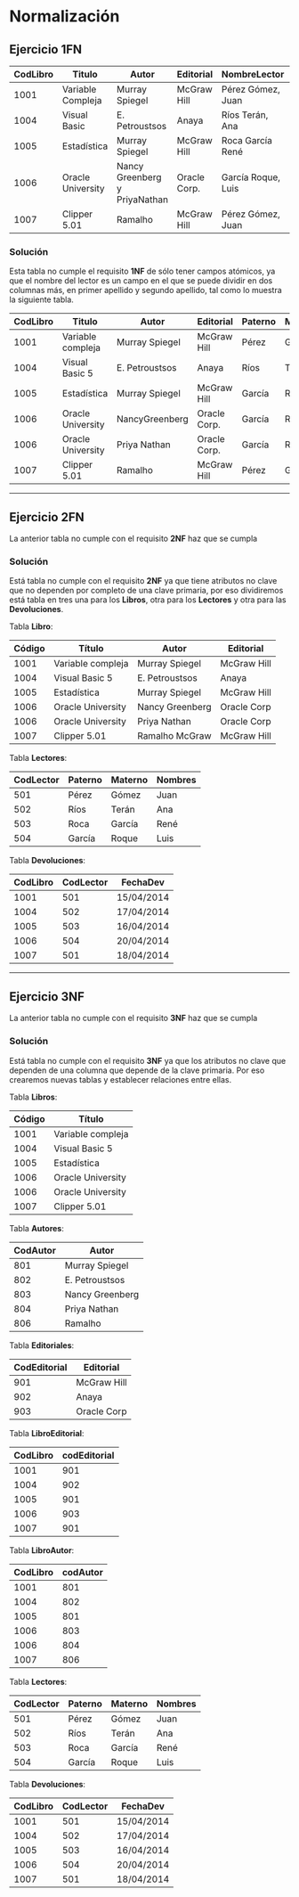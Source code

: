 # Normalización

## Ejercicio 1FN

| **CodLibro** | **Titulo**               | **Autor**                           | **Editorial**    | **NombreLector**            | **echaDev** |
|--------------|--------------------------|-------------------------------------|------------------|-----------------------------|-------------|
| 1001         | Variable Compleja        | Murray Spiegel                      | McGraw Hill      | Pérez Gómez, Juan           | 15/04/2014  |
| 1004         | Visual Basic             | E. Petroustsos                      | Anaya            | Ríos Terán, Ana             | 17/04/2014  |
| 1005         | Estadística              | Murray Spiegel                      | McGraw Hill      | Roca García René            | 16/04/2014  |
| 1006         | Oracle University        | Nancy Greenberg y PriyaNathan       | Oracle Corp.     | García Roque, Luis          | 20/04/2014  |
| 1007         | Clipper 5.01             | Ramalho                             | McGraw Hill      | Pérez Gómez, Juan           | 18/04/2014  |



### Solución

Esta tabla no cumple el requisito **1NF** de sólo tener campos atómicos, ya que el nombre del lector es un campo en el que se puede dividir en dos columnas más, en primer apellido y segundo apellido, tal como lo muestra la siguiente tabla.


| CodLibro | Titulo              | Autor                    | Editorial    | Paterno | Materno | Nombres | FechaDev    |
|----------|---------------------|--------------------------|--------------|---------|---------|---------|-------------|
| 1001     | Variable compleja   | Murray Spiegel           | McGraw Hill  | Pérez   | Gómez   | Juan    | 15/04/2014  |
| 1004     | Visual Basic 5      | E. Petroustsos           | Anaya        | Ríos    | Terán   | Ana     | 17/04/2014  |
| 1005     | Estadística         | Murray Spiegel           | McGraw Hill  | García  | Roca    | René    | 16/04/2014  |
| 1006     | Oracle University   | NancyGreenberg           | Oracle Corp. | García  | Roque   | Luis    | 20/04/2014  |
| 1006     | Oracle University   | Priya Nathan             | Oracle Corp. | García  | Roque   | Luis    | 20/04/2014  |
| 1007     | Clipper 5.01        | Ramalho                  | McGraw Hill  | Pérez   | Gómez   | Juan    | 18/04/2014  |


---

## Ejercicio 2FN

La anterior tabla no cumple con el requisito **2NF** haz que se cumpla

### Solución 
Está tabla no cumple con el requisito **2NF** ya que tiene atributos no clave que no dependen por completo de una clave primaria, por eso dividiremos está tabla en tres una para los **Libros**, otra para los **Lectores** y otra para las **Devoluciones**.

Tabla **Libro**:

| Código | Título              | Autor             | Editorial     |
|--------|---------------------|-------------------|---------------|
| 1001   | Variable compleja   | Murray Spiegel    | McGraw Hill   |
| 1004   | Visual Basic 5      | E. Petroustsos    | Anaya         |
| 1005   | Estadística         | Murray Spiegel    | McGraw Hill   |
| 1006   | Oracle University   | Nancy Greenberg   | Oracle Corp   |
| 1006   | Oracle University   | Priya Nathan      | Oracle Corp   |
| 1007   | Clipper 5.01        | Ramalho McGraw    | McGraw Hill   |


Tabla **Lectores**:

| CodLector | Paterno   | Materno  | Nombres           |
|-----------|-----------|----------|-------------------|
| 501       | Pérez     | Gómez    | Juan              |
| 502       | Ríos      | Terán    | Ana               |
| 503       | Roca      | García   | René              |
| 504       | García    | Roque    | Luis              |

Tabla **Devoluciones**:

| CodLibro | CodLector | FechaDev    |
|----------|-----------|-------------|
| 1001     | 501       | 15/04/2014  |
| 1004     | 502       | 17/04/2014  |
| 1005     | 503       | 16/04/2014  |
| 1006     | 504       | 20/04/2014  |
| 1007     | 501       | 18/04/2014  |

--- 

## Ejercicio 3NF

La anterior tabla no cumple con el requisito **3NF** haz que se cumpla

### Solución
Está tabla no cumple con el requisito **3NF** ya que los atributos no clave que dependen de una columna que depende de la clave primaria. Por eso crearemos nuevas tablas y establecer relaciones entre ellas.

Tabla **Libros**: 

| Código | Título              | 
|--------|---------------------|
| 1001   | Variable compleja   |
| 1004   | Visual Basic 5      | 
| 1005   | Estadística         |
| 1006   | Oracle University   | 
| 1006   | Oracle University   | 
| 1007   | Clipper 5.01        |

Tabla **Autores**:

| CodAutor | Autor               |
|----------|---------------------|
| 801      | Murray Spiegel      |
| 802      | E. Petroustsos      |
| 803      | Nancy Greenberg     |
| 804      | Priya Nathan        |
| 806      | Ramalho             |

Tabla **Editoriales**:

| CodEditorial | Editorial     |
|--------------|---------------|
| 901          | McGraw Hill   |
| 902          | Anaya         |
| 903          | Oracle Corp   |

Tabla **LibroEditorial**:

| CodLibro | codEditorial |
|----------|--------------|
| 1001     | 901          |
| 1004     | 902          |
| 1005     | 901          |
| 1006     | 903          |
| 1007     | 901          |

Tabla **LibroAutor**:

| CodLibro | codAutor |
|----------|----------|
| 1001     | 801      |
| 1004     | 802      |
| 1005     | 801      |
| 1006     | 803      |
| 1006     | 804      |
| 1007     | 806      |


Tabla **Lectores**:

| CodLector | Paterno   | Materno  | Nombres           |
|-----------|-----------|----------|-------------------|
| 501       | Pérez     | Gómez    | Juan              |
| 502       | Ríos      | Terán    | Ana               |
| 503       | Roca      | García   | René              |
| 504       | García    | Roque    | Luis              |


Tabla **Devoluciones**:

| CodLibro | CodLector | FechaDev    |
|----------|-----------|-------------|
| 1001     | 501       | 15/04/2014  |
| 1004     | 502       | 17/04/2014  |
| 1005     | 503       | 16/04/2014  |
| 1006     | 504       | 20/04/2014  |
| 1007     | 501       | 18/04/2014  |
